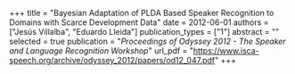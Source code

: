 +++
title = "Bayesian Adaptation of PLDA Based Speaker Recognition to Domains with Scarce Development Data"
date = 2012-06-01
authors = ["Jesús Villalba", "Eduardo Lleida"]
publication_types = ["1"]
abstract = ""
selected = true
publication = "*Proceedings of Odyssey 2012 - The Speaker and Language Recognition Workshop*"
url_pdf = "https://www.isca-speech.org/archive/odyssey_2012/papers/od12_047.pdf"
+++


